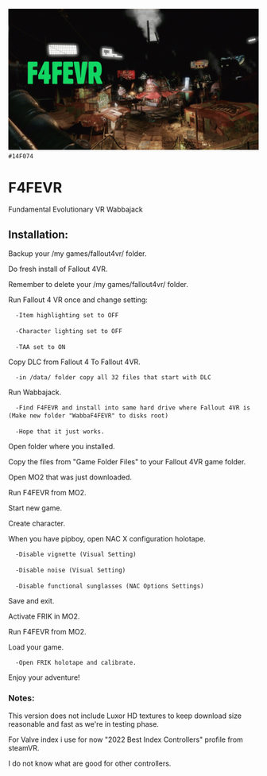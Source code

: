 ![F4FEVR](https://raw.githubusercontent.com/ajantaju/F4FEVR/main/f4fevr_2.webp)
`#14F074`
# F4FEVR
Fundamental Evolutionary VR Wabbajack


## Installation:


Backup your /my games/fallout4vr/ folder.

Do fresh install of Fallout 4VR.

Remember to delete your /my games/fallout4vr/ folder.

Run Fallout 4 VR once and change setting:

```
  -Item highlighting set to OFF
  
  -Character lighting set to OFF
  
  -TAA set to ON
```

Copy DLC from Fallout 4 To Fallout 4VR.

```
  -in /data/ folder copy all 32 files that start with DLC
```

Run Wabbajack.

```
  -Find F4FEVR and install into same hard drive where Fallout 4VR is (Make new folder "WabbaF4FEVR" to disks root)
  
  -Hope that it just works.
```

Open folder where you installed.

Copy the files from "Game Folder Files" to your Fallout 4VR game folder.

Open MO2 that was just downloaded.

Run F4FEVR from MO2.


Start new game.

Create character.

When you have pipboy, open NAC X configuration holotape.
```
  -Disable vignette (Visual Setting)
  
  -Disable noise (Visual Setting)
  
  -Disable functional sunglasses (NAC Options Settings)
```

Save and exit.


Activate FRIK in MO2.

Run F4FEVR from MO2.

Load your game.

```
  -Open FRIK holotape and calibrate.
```

Enjoy your adventure!


### Notes:
This version does not include Luxor HD textures to keep download size reasonable and fast as we're in testing phase.

For Valve index i use for now "2022 Best Index Controllers" profile from steamVR.

I do not know what are good for other controllers.
